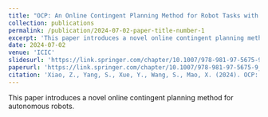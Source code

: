 ```yaml
---
title: "OCP: An Online Contingent Planning Method for Robot Tasks with Incomplete Knowledge"
collection: publications
permalink: /publication/2024-07-02-paper-title-number-1
excerpt: 'This paper introduces a novel online contingent planning method for robots.'
date: 2024-07-02
venue: 'ICIC'
slidesurl: 'https://link.springer.com/chapter/10.1007/978-981-97-5675-9_4'
paperurl: 'https://link.springer.com/chapter/10.1007/978-981-97-5675-9_4'
citation: 'Xiao, Z., Yang, S., Xue, Y., Wang, S., Mao, X. (2024). OCP: An Online Contingent Planning Method for Robot Tasks with Incomplete Knowledge. In: Huang, DS., Zhang, X., Zhang, C. (eds) Advanced Intelligent Computing Technology and Applications. ICIC 2024. Lecture Notes in Computer Science(), vol 14879. Springer, Singapore. https://doi.org/10.1007/978-981-97-5675-9_4'
---
```


This paper introduces a novel online contingent planning method for autonomous robots.